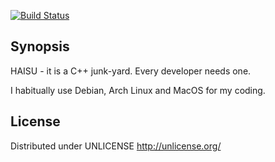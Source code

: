[![Build Status](https://travis-ci.org/aautushka/haisu.svg?branch=master)](https://travis-ci.org/aautushka/haisu)

## Synopsis

HAISU - it is a C++ junk-yard. Every developer needs one. 

I habitually use Debian, Arch Linux and MacOS for my coding. 

## License

Distributed under UNLICENSE http://unlicense.org/
